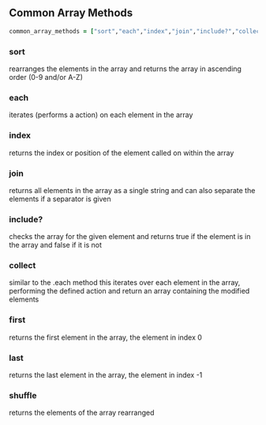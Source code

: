 ## Common Array Methods

```ruby
common_array_methods = ["sort","each","index","join","include?","collect","first","last","shuffle"]
```
### sort
   rearranges the elements in the array and returns the array in ascending order (0-9 and/or A-Z)

### each
   iterates (performs a action) on each element in the array

### index
   returns the index or position of the element called on within the array

### join
   returns all elements in the array as a single string and can also separate the elements if a separator is given

### include?
   checks the array for the given element and returns true if the element is in the array and false if it is not

### collect
   similar to the .each method this iterates over each element in the array, performing the defined action and return an array containing the modified elements

### first
   returns the first element in the array, the element in index 0

### last
   returns the last element in the array, the element in index -1

### shuffle
   returns the elements of the array rearranged
